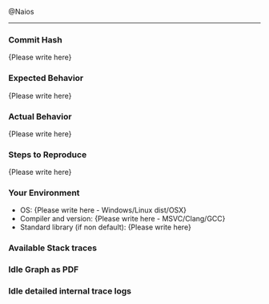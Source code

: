 @Naios <!-- This is required so I get notified properly -->

<!-- Questions are highly welcomed! For those you may delete the template below. -->

-----

### Commit Hash

{Please write here}

### Expected Behavior

{Please write here}

### Actual Behavior

{Please write here}

### Steps to Reproduce

{Please write here}

### Your Environment

- OS: {Please write here - Windows/Linux dist/OSX}
- Compiler and version: {Please write here - MSVC/Clang/GCC}
- Standard library (if non default): {Please write here}

### Available Stack traces

<!-- Please provide any available stack traces -->

### Idle Graph as PDF

<!-- Please provide a graph of of your current system as PDF -->
<!-- Use "idle graph show" from the CLI to create one -->

### Idle detailed internal trace logs

<!-- Enable internal trace logs through setting the IDLE_INTERNAL_LOGLEVEL environment variable -->
<!-- Use `IDLE_INTERNAL_LOGLEVEL=0 ./idle` to start the *Idle* CLI -->
